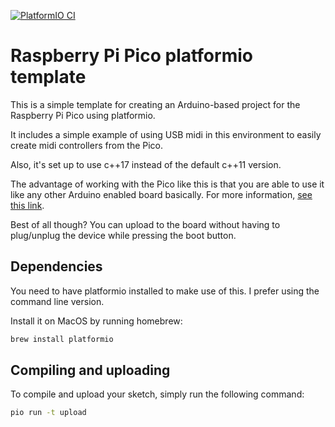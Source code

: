 [![PlatformIO CI](https://github.com/madskjeldgaard/raspberry-pi-pico-usbmidi-platformio-template/actions/workflows/build.yml/badge.svg)](https://github.com/madskjeldgaard/raspberry-pi-pico-usbmidi-platformio-template/actions/workflows/build.yml)

# Raspberry Pi Pico platformio template

This is a simple template for creating an Arduino-based project for the Raspberry Pi Pico using platformio.

It includes a simple example of using USB midi in this environment to easily create midi controllers from the Pico.

Also, it's set up to use c++17 instead of the default c++11 version.

The advantage of working with the Pico like this is that you are able to use it like any other Arduino enabled board basically. For more information, [see this link](https://arduino-pico.readthedocs.io/en/latest/index.html).

Best of all though? You can upload to the board without having to plug/unplug the device while pressing the boot button.

## Dependencies

You need to have platformio installed to make use of this. I prefer using the command line version.

Install it on MacOS by running homebrew:

```bash
brew install platformio
```

## Compiling and uploading

To compile and upload your sketch, simply run the following command:

```bash
pio run -t upload
```
